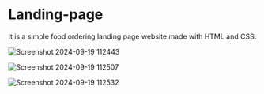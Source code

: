 # Landing-page
It is a simple food ordering landing page website made with HTML and CSS.

![Screenshot 2024-09-19 112443](https://github.com/user-attachments/assets/4826ed05-2f86-4c4b-9826-1228918993e8)

![Screenshot 2024-09-19 112507](https://github.com/user-attachments/assets/f0b2b3c1-c63c-40b4-b8bb-a5307a1717c6)

![Screenshot 2024-09-19 112532](https://github.com/user-attachments/assets/02ae757a-9139-4293-bdcb-6d450f62295d)

